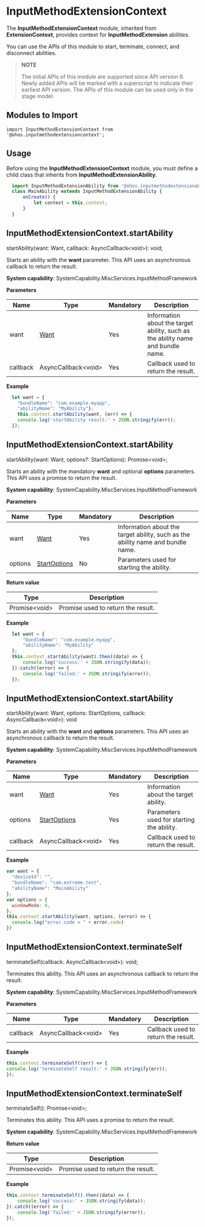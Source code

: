 # InputMethodExtensionContext

The **InputMethodExtensionContext** module, inherited from **ExtensionContext**, provides context for **InputMethodExtension** abilities.

You can use the APIs of this module to start, terminate, connect, and disconnect abilities.

> **NOTE**
> 
> The initial APIs of this module are supported since API version 9. Newly added APIs will be marked with a superscript to indicate their earliest API version. 
> The APIs of this module can be used only in the stage model.

## Modules to Import

```
import InputMethodExtensionContext from '@ohos.inputmethodextensioncontext';
```

## Usage

Before using the **InputMethodExtensionContext** module, you must define a child class that inherits from **InputMethodExtensionAbility**.

```js
  import InputMethodExtensionAbility from '@ohos.inputmethodextensionability';
  class MainAbility extends InputMethodExtensionAbility {
      onCreate() {
          let context = this.context;
      }
  }
```

## InputMethodExtensionContext.startAbility

startAbility(want: Want, callback: AsyncCallback&lt;void&gt;): void;

Starts an ability with the **want** parameter. This API uses an asynchronous callback to return the result.

**System capability**: SystemCapability.MiscServices.InputMethodFramework

**Parameters**

| Name| Type| Mandatory| Description|
| -------- | -------- | -------- | -------- |
| want | [Want](js-apis-application-Want.md)  | Yes| Information about the target ability, such as the ability name and bundle name.|
| callback | AsyncCallback&lt;void&gt; | Yes| Callback used to return the result.|

**Example**

  ```js
    let want = {
      "bundleName": "com.example.myapp",
      "abilityName": "MyAbility"};
      this.context.startAbility(want, (err) => {
      console.log('startAbility result:' + JSON.stringify(err));
    });
  ```

## InputMethodExtensionContext.startAbility

startAbility(want: Want, options?: StartOptions): Promise\<void>;

Starts an ability with the mandatory **want** and optional **options** parameters. This API uses a promise to return the result.

**System capability**: SystemCapability.MiscServices.InputMethodFramework

**Parameters**

| Name| Type| Mandatory| Description|
| -------- | -------- | -------- | -------- |
| want | [Want](js-apis-application-Want.md)  | Yes| Information about the target ability, such as the ability name and bundle name.|
| options | [StartOptions](js-apis-application-StartOptions.md) | No| Parameters used for starting the ability.|

**Return value**

  | Type| Description| 
  | -------- | -------- |
  | Promise&lt;void&gt; | Promise used to return the result.| 

**Example**

  ```js
    let want = {
        "bundleName": "com.example.myapp",
        "abilityName": "MyAbility"
    };
    this.context.startAbility(want).then((data) => {
        console.log('success:' + JSON.stringify(data));
    }).catch((error) => {
        console.log('failed:' + JSON.stringify(error));
    });

  ```

## InputMethodExtensionContext.startAbility

startAbility(want: Want, options: StartOptions, callback: AsyncCallback&lt;void&gt;): void

Starts an ability with the **want** and **options** parameters. This API uses an asynchronous callback to return the result.

**System capability**: SystemCapability.MiscServices.InputMethodFramework

**Parameters**

| Name| Type| Mandatory| Description|
| -------- | -------- | -------- | -------- |
| want | [Want](js-apis-application-Want.md)  | Yes| Information about the target ability.|
| options | [StartOptions](js-apis-application-StartOptions.md) | Yes| Parameters used for starting the ability.|
| callback | AsyncCallback&lt;void&gt; | Yes| Callback used to return the result.|

**Example**

  ```js
  var want = {
  	"deviceId": "",
  	"bundleName": "com.extreme.test",
  	"abilityName": "MainAbility"
  };
  var options = {
  	windowMode: 0,
  };
  this.context.startAbility(want, options, (error) => {
    console.log("error.code = " + error.code)
  })
  ```

## InputMethodExtensionContext.terminateSelf

terminateSelf(callback: AsyncCallback&lt;void&gt;): void;

Terminates this ability. This API uses an asynchronous callback to return the result.

**System capability**: SystemCapability.MiscServices.InputMethodFramework

**Parameters**

| Name  | Type                     | Mandatory| Description                                  |
| -------- | ------------------------- | ---- | -------------------------------------- |
| callback | AsyncCallback&lt;void&gt; | Yes  | Callback used to return the result.|

**Example**

  ```js
this.context.terminateSelf((err) => {
  console.log('terminateSelf result:' + JSON.stringify(err));
});
  ```

## InputMethodExtensionContext.terminateSelf

terminateSelf(): Promise&lt;void&gt;;

Terminates this ability. This API uses a promise to return the result.

**System capability**: SystemCapability.MiscServices.InputMethodFramework

**Return value**

  | Type| Description| 
  | -------- | -------- |
  | Promise&lt;void&gt; | Promise used to return the result.| 

**Example**

  ```js
  this.context.terminateSelf().then((data) => {
      console.log('success:' + JSON.stringify(data));
  }).catch((error) => {
      console.log('failed:' + JSON.stringify(error));
  });
  ```
